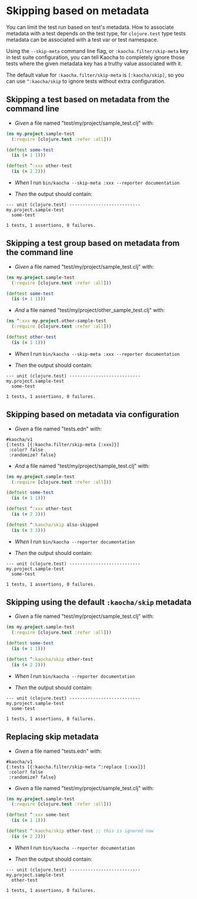 # Skipping based on metadata

You can limit the test run based on test's metadata. How to associate metadata
  with a test depends on the test type, for `clojure.test` type tests metadata
  can be associated with a test var or test namespace.

  Using the `--skip-meta` command line flag, or `:kaocha.filter/skip-meta` key
  in test suite configuration, you can tell Kaocha to completely ignore those
  tests where the given metadata key has a truthy value associated with it.

  The default value for `:kaocha.filter/skip-meta` is `[:kaocha/skip]`, so you
  can use `^:kaocha/skip` to ignore tests without extra configuration.

## Skipping a test based on metadata from the command line

- <em>Given </em> a file named "test/my/project/sample_test.clj" with:

``` clojure
(ns my.project.sample-test
  (:require [clojure.test :refer :all]))

(deftest some-test
  (is (= 1 1)))

(deftest ^:xxx other-test
  (is (= 2 2)))
```


- <em>When </em> I run `bin/kaocha --skip-meta :xxx --reporter documentation`

- <em>Then </em> the output should contain:

``` nil
--- unit (clojure.test) ---------------------------
my.project.sample-test
  some-test

1 tests, 1 assertions, 0 failures.
```



## Skipping a test group based on metadata from the command line

- <em>Given </em> a file named "test/my/project/sample_test.clj" with:

``` clojure
(ns my.project.sample-test
  (:require [clojure.test :refer :all]))

(deftest some-test
  (is (= 1 1)))
```


- <em>And </em> a file named "test/my/project/other_sample_test.clj" with:

``` clojure
(ns ^:xxx my.project.other-sample-test
  (:require [clojure.test :refer :all]))

(deftest other-test
  (is (= 1 1)))
```


- <em>When </em> I run `bin/kaocha --skip-meta :xxx --reporter documentation`

- <em>Then </em> the output should contain:

``` nil
--- unit (clojure.test) ---------------------------
my.project.sample-test
  some-test

1 tests, 1 assertions, 0 failures.
```



## Skipping based on metadata via configuration

- <em>Given </em> a file named "tests.edn" with:

``` edn
#kaocha/v1
{:tests [{:kaocha.filter/skip-meta [:xxx]}]
 :color? false
 :randomize? false}
```


- <em>And </em> a file named "test/my/project/sample_test.clj" with:

``` clojure
(ns my.project.sample-test
  (:require [clojure.test :refer :all]))

(deftest some-test
  (is (= 1 1)))

(deftest ^:xxx other-test
  (is (= 2 2)))

(deftest ^:kaocha/skip also-skipped
  (is (= 3 3)))
```


- <em>When </em> I run `bin/kaocha --reporter documentation`

- <em>Then </em> the output should contain:

``` nil
--- unit (clojure.test) ---------------------------
my.project.sample-test
  some-test

1 tests, 1 assertions, 0 failures.
```



## Skipping using the default `:kaocha/skip` metadata

- <em>Given </em> a file named "test/my/project/sample_test.clj" with:

``` clojure
(ns my.project.sample-test
  (:require [clojure.test :refer :all]))

(deftest some-test
  (is (= 1 1)))

(deftest ^:kaocha/skip other-test
  (is (= 2 2)))
```


- <em>When </em> I run `bin/kaocha --reporter documentation`

- <em>Then </em> the output should contain:

``` nil
--- unit (clojure.test) ---------------------------
my.project.sample-test
  some-test

1 tests, 1 assertions, 0 failures.
```



## Replacing skip metadata

- <em>Given </em> a file named "tests.edn" with:

``` edn
#kaocha/v1
{:tests [{:kaocha.filter/skip-meta ^:replace [:xxx]}]
 :color? false
 :randomize? false}
```


- <em>Given </em> a file named "test/my/project/sample_test.clj" with:

``` clojure
(ns my.project.sample-test
  (:require [clojure.test :refer :all]))

(deftest ^:xxx some-test
  (is (= 1 1)))

(deftest ^:kaocha/skip other-test ;; this is ignored now
  (is (= 2 2)))
```


- <em>When </em> I run `bin/kaocha --reporter documentation`

- <em>Then </em> the output should contain:

``` nil
--- unit (clojure.test) ---------------------------
my.project.sample-test
  other-test

1 tests, 1 assertions, 0 failures.
```



